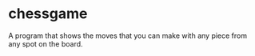 chessgame
=========

A program that shows the moves that you can make with any piece from any spot on the board.
